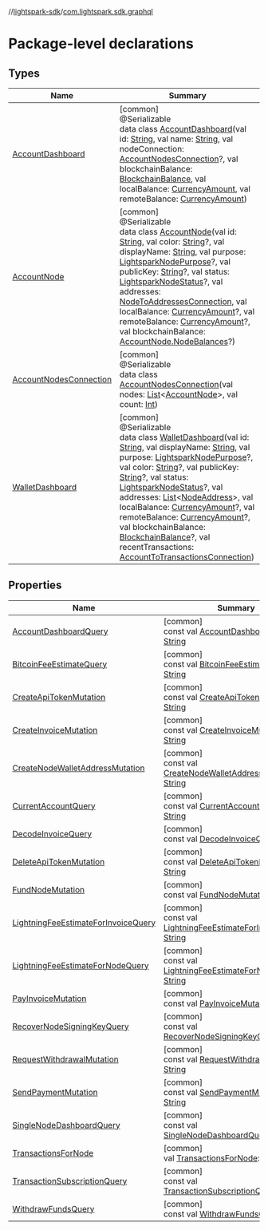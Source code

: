 //[lightspark-sdk](../../index.md)/[com.lightspark.sdk.graphql](index.md)

# Package-level declarations

## Types

| Name | Summary |
|---|---|
| [AccountDashboard](-account-dashboard/index.md) | [common]<br>@Serializable<br>data class [AccountDashboard](-account-dashboard/index.md)(val id: [String](https://kotlinlang.org/api/latest/jvm/stdlib/kotlin/-string/index.html), val name: [String](https://kotlinlang.org/api/latest/jvm/stdlib/kotlin/-string/index.html), val nodeConnection: [AccountNodesConnection](-account-nodes-connection/index.md)?, val blockchainBalance: [BlockchainBalance](../com.lightspark.sdk.model/-blockchain-balance/index.md), val localBalance: [CurrencyAmount](../com.lightspark.sdk.model/-currency-amount/index.md), val remoteBalance: [CurrencyAmount](../com.lightspark.sdk.model/-currency-amount/index.md)) |
| [AccountNode](-account-node/index.md) | [common]<br>@Serializable<br>data class [AccountNode](-account-node/index.md)(val id: [String](https://kotlinlang.org/api/latest/jvm/stdlib/kotlin/-string/index.html), val color: [String](https://kotlinlang.org/api/latest/jvm/stdlib/kotlin/-string/index.html)?, val displayName: [String](https://kotlinlang.org/api/latest/jvm/stdlib/kotlin/-string/index.html), val purpose: [LightsparkNodePurpose](../com.lightspark.sdk.model/-lightspark-node-purpose/index.md)?, val publicKey: [String](https://kotlinlang.org/api/latest/jvm/stdlib/kotlin/-string/index.html)?, val status: [LightsparkNodeStatus](../com.lightspark.sdk.model/-lightspark-node-status/index.md)?, val addresses: [NodeToAddressesConnection](../com.lightspark.sdk.model/-node-to-addresses-connection/index.md), val localBalance: [CurrencyAmount](../com.lightspark.sdk.model/-currency-amount/index.md)?, val remoteBalance: [CurrencyAmount](../com.lightspark.sdk.model/-currency-amount/index.md)?, val blockchainBalance: [AccountNode.NodeBalances](-account-node/-node-balances/index.md)?) |
| [AccountNodesConnection](-account-nodes-connection/index.md) | [common]<br>@Serializable<br>data class [AccountNodesConnection](-account-nodes-connection/index.md)(val nodes: [List](https://kotlinlang.org/api/latest/jvm/stdlib/kotlin.collections/-list/index.html)&lt;[AccountNode](-account-node/index.md)&gt;, val count: [Int](https://kotlinlang.org/api/latest/jvm/stdlib/kotlin/-int/index.html)) |
| [WalletDashboard](-wallet-dashboard/index.md) | [common]<br>@Serializable<br>data class [WalletDashboard](-wallet-dashboard/index.md)(val id: [String](https://kotlinlang.org/api/latest/jvm/stdlib/kotlin/-string/index.html), val displayName: [String](https://kotlinlang.org/api/latest/jvm/stdlib/kotlin/-string/index.html), val purpose: [LightsparkNodePurpose](../com.lightspark.sdk.model/-lightspark-node-purpose/index.md)?, val color: [String](https://kotlinlang.org/api/latest/jvm/stdlib/kotlin/-string/index.html)?, val publicKey: [String](https://kotlinlang.org/api/latest/jvm/stdlib/kotlin/-string/index.html)?, val status: [LightsparkNodeStatus](../com.lightspark.sdk.model/-lightspark-node-status/index.md)?, val addresses: [List](https://kotlinlang.org/api/latest/jvm/stdlib/kotlin.collections/-list/index.html)&lt;[NodeAddress](../com.lightspark.sdk.model/-node-address/index.md)&gt;, val localBalance: [CurrencyAmount](../com.lightspark.sdk.model/-currency-amount/index.md)?, val remoteBalance: [CurrencyAmount](../com.lightspark.sdk.model/-currency-amount/index.md)?, val blockchainBalance: [BlockchainBalance](../com.lightspark.sdk.model/-blockchain-balance/index.md)?, val recentTransactions: [AccountToTransactionsConnection](../com.lightspark.sdk.model/-account-to-transactions-connection/index.md)) |

## Properties

| Name | Summary |
|---|---|
| [AccountDashboardQuery](-account-dashboard-query.md) | [common]<br>const val [AccountDashboardQuery](-account-dashboard-query.md): [String](https://kotlinlang.org/api/latest/jvm/stdlib/kotlin/-string/index.html) |
| [BitcoinFeeEstimateQuery](-bitcoin-fee-estimate-query.md) | [common]<br>const val [BitcoinFeeEstimateQuery](-bitcoin-fee-estimate-query.md): [String](https://kotlinlang.org/api/latest/jvm/stdlib/kotlin/-string/index.html) |
| [CreateApiTokenMutation](-create-api-token-mutation.md) | [common]<br>const val [CreateApiTokenMutation](-create-api-token-mutation.md): [String](https://kotlinlang.org/api/latest/jvm/stdlib/kotlin/-string/index.html) |
| [CreateInvoiceMutation](-create-invoice-mutation.md) | [common]<br>const val [CreateInvoiceMutation](-create-invoice-mutation.md): [String](https://kotlinlang.org/api/latest/jvm/stdlib/kotlin/-string/index.html) |
| [CreateNodeWalletAddressMutation](-create-node-wallet-address-mutation.md) | [common]<br>const val [CreateNodeWalletAddressMutation](-create-node-wallet-address-mutation.md): [String](https://kotlinlang.org/api/latest/jvm/stdlib/kotlin/-string/index.html) |
| [CurrentAccountQuery](-current-account-query.md) | [common]<br>const val [CurrentAccountQuery](-current-account-query.md): [String](https://kotlinlang.org/api/latest/jvm/stdlib/kotlin/-string/index.html) |
| [DecodeInvoiceQuery](-decode-invoice-query.md) | [common]<br>const val [DecodeInvoiceQuery](-decode-invoice-query.md): [String](https://kotlinlang.org/api/latest/jvm/stdlib/kotlin/-string/index.html) |
| [DeleteApiTokenMutation](-delete-api-token-mutation.md) | [common]<br>const val [DeleteApiTokenMutation](-delete-api-token-mutation.md): [String](https://kotlinlang.org/api/latest/jvm/stdlib/kotlin/-string/index.html) |
| [FundNodeMutation](-fund-node-mutation.md) | [common]<br>const val [FundNodeMutation](-fund-node-mutation.md): [String](https://kotlinlang.org/api/latest/jvm/stdlib/kotlin/-string/index.html) |
| [LightningFeeEstimateForInvoiceQuery](-lightning-fee-estimate-for-invoice-query.md) | [common]<br>const val [LightningFeeEstimateForInvoiceQuery](-lightning-fee-estimate-for-invoice-query.md): [String](https://kotlinlang.org/api/latest/jvm/stdlib/kotlin/-string/index.html) |
| [LightningFeeEstimateForNodeQuery](-lightning-fee-estimate-for-node-query.md) | [common]<br>const val [LightningFeeEstimateForNodeQuery](-lightning-fee-estimate-for-node-query.md): [String](https://kotlinlang.org/api/latest/jvm/stdlib/kotlin/-string/index.html) |
| [PayInvoiceMutation](-pay-invoice-mutation.md) | [common]<br>const val [PayInvoiceMutation](-pay-invoice-mutation.md): [String](https://kotlinlang.org/api/latest/jvm/stdlib/kotlin/-string/index.html) |
| [RecoverNodeSigningKeyQuery](-recover-node-signing-key-query.md) | [common]<br>const val [RecoverNodeSigningKeyQuery](-recover-node-signing-key-query.md): [String](https://kotlinlang.org/api/latest/jvm/stdlib/kotlin/-string/index.html) |
| [RequestWithdrawalMutation](-request-withdrawal-mutation.md) | [common]<br>const val [RequestWithdrawalMutation](-request-withdrawal-mutation.md): [String](https://kotlinlang.org/api/latest/jvm/stdlib/kotlin/-string/index.html) |
| [SendPaymentMutation](-send-payment-mutation.md) | [common]<br>const val [SendPaymentMutation](-send-payment-mutation.md): [String](https://kotlinlang.org/api/latest/jvm/stdlib/kotlin/-string/index.html) |
| [SingleNodeDashboardQuery](-single-node-dashboard-query.md) | [common]<br>const val [SingleNodeDashboardQuery](-single-node-dashboard-query.md): [String](https://kotlinlang.org/api/latest/jvm/stdlib/kotlin/-string/index.html) |
| [TransactionsForNode](-transactions-for-node.md) | [common]<br>val [TransactionsForNode](-transactions-for-node.md): [String](https://kotlinlang.org/api/latest/jvm/stdlib/kotlin/-string/index.html) |
| [TransactionSubscriptionQuery](-transaction-subscription-query.md) | [common]<br>const val [TransactionSubscriptionQuery](-transaction-subscription-query.md): [String](https://kotlinlang.org/api/latest/jvm/stdlib/kotlin/-string/index.html) |
| [WithdrawFundsQuery](-withdraw-funds-query.md) | [common]<br>const val [WithdrawFundsQuery](-withdraw-funds-query.md): [String](https://kotlinlang.org/api/latest/jvm/stdlib/kotlin/-string/index.html) |
